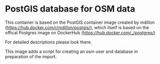 # PostGIS database for OSM data

This container is based on the PostGIS container image created by mdillon (https://hub.docker.com/r/mdillon/postgis/), 
which itself is based on the offical Postgres image on DockerHub (https://hub.docker.com/_/postgres/)

For detailed descriptions please look there.


This image adds a script for creating an osm user and database in preparation of the import.
